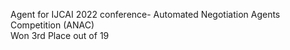 Agent for IJCAI 2022 conference- Automated Negotiation Agents Competition (ANAC) <br/>
Won 3rd Place out of 19
